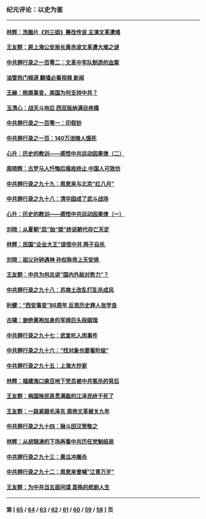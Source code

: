 ### 纪元评论：以史为鉴
---
#### [林辉：洗脑片《刘三姐》篡改传说 主演文革遭难](../../pages/nsc1028/n13899238.md?01050330) 
#### [王友群：原上海公安局长黄赤波文革遭大难之谜](../../pages/nsc1028/n13898139.md?01050330) 
#### [中共罪行录之一百零二：文革中军队制造的血案](../../pages/nsc1028/n13897782.md?01050330) 
#### [油管热门频道 翻墙必看视频 新闻](ok?01050330)
#### [王赫：皖南事变，美国为何支持中共？](../../pages/nsc1028/n13897035.md?01050330) 
#### [玉清心：战天斗地后 西双版纳满目疮痍](../../pages/nsc1028/n13895566.md?01050330) 
#### [中共罪行录之一百零一：印假钞](../../pages/nsc1028/n13896066.md?01050330) 
#### [中共罪行录之一百：140万涪陵人饿死](../../pages/nsc1028/n13892716.md?01050330) 
#### [心升：历史的教训——感悟中共运动因果律（二）](../../pages/nsc1028/n13892402.md?01050330) 
#### [周晓辉：古罗马人忏悔后瘟疫终止 中国人可效仿](../../pages/nsc1028/n13891767.md?01050330) 
#### [中共罪行录之九十九：周恩来与北京“红八月”](../../pages/nsc1028/n13892095.md?01050330) 
#### [中共罪行录之九十八：清华园成了武斗战场](../../pages/nsc1028/n13891003.md?01050330) 
#### [心升：历史的教训——感悟中共运动因果律（一）](../../pages/nsc1028/n13890731.md?01050330) 
#### [刘晓：从夏朝“启”始“桀”终说朝代存亡天定](../../pages/nsc1028/n13874028.md?01050330) 
#### [林辉：民国“企业大王”误信中共  两子自杀 ](../../pages/nsc1028/n13886313.md?01050330) 
#### [刘晓：祖父孙钟遇神 孙权称帝上天安排 ](../../pages/nsc1028/n13882761.md?01050330) 
#### [王友群：中共为何总讲“国内外敌对势力”？](../../pages/nsc1028/n13881858.md?01050330) 
#### [中共罪行录之九十八：苏南土改乱打乱杀成风](../../pages/nsc1028/n13881845.md?01050330) 
#### [利健：“西安事变”86周年 反思历史罪人张学良](../../pages/nsc1028/n13882019.md?01050330) 
#### [古啸：谢绝黄袍加身的军阀巨头段祺瑞](../../pages/nsc1028/n13881966.md?01050330) 
#### [中共罪行录之九十七：武宣吃人肉事件](../../pages/nsc1028/n13881566.md?01050330) 
#### [中共罪行录之九十六：“找对象也要看阶级”](../../pages/nsc1028/n13880181.md?01050330) 
#### [中共罪行录之九十五：上海大抄家](../../pages/nsc1028/n13879492.md?01050330) 
#### [林辉：福建海口逾百地下党员被中共冤杀的背后](../../pages/nsc1028/n13878946.md?01050330) 
#### [王友群：祸国殃民恶贯满盈的江泽民终于死了](../../pages/nsc1028/n13876096.md?01050330) 
#### [王友群：一路紧跟毛泽东 周扬文革被关九年](../../pages/nsc1028/n13873383.md?01050330) 
#### [中共罪行录之九十四：揪斗田汉贺敬之](../../pages/nsc1028/n13872944.md?01050330) 
#### [林辉：从胡锦涛的下场再看中共历任党魁结局](../../pages/nsc1028/n13872142.md?01050330) 
#### [中共罪行录之九十三：黄瓜冲屠杀](../../pages/nsc1028/n13872199.md?01050330) 
#### [中共罪行录之九十二：周恩来曾喊“江青万岁”](../../pages/nsc1028/n13869483.md?01050330) 
#### [王友群：为中共当五面间谍 袁殊的悲剧人生](../../pages/nsc1028/n13868782.md?01050330) 

---
#### 第 [ [65](./65.md?01050330) / [64](./64.md?01050330) / [63](./63.md?01050330) / [62](./62.md?01050330) / [61](./61.md?01050330) / [60](./60.md?01050330) / [59](./59.md?01050330) / [58](./58.md?01050330) ] 页
